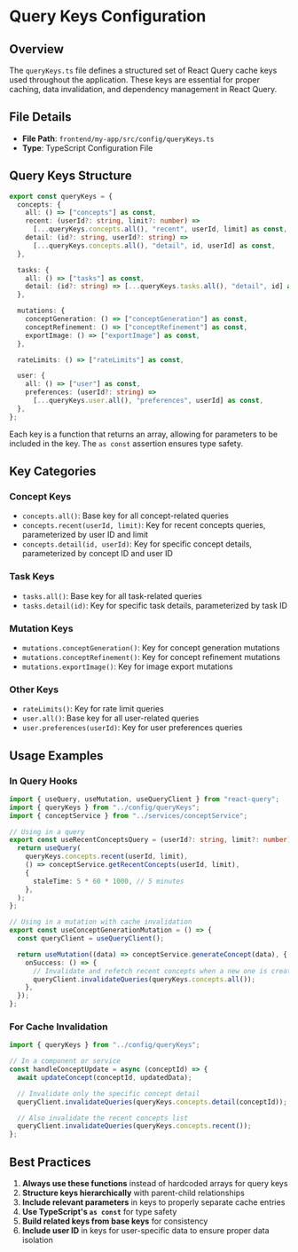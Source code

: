 # Query Keys Configuration

## Overview

The `queryKeys.ts` file defines a structured set of React Query cache keys used throughout the application. These keys are essential for proper caching, data invalidation, and dependency management in React Query.

## File Details

- **File Path**: `frontend/my-app/src/config/queryKeys.ts`
- **Type**: TypeScript Configuration File

## Query Keys Structure

```typescript
export const queryKeys = {
  concepts: {
    all: () => ["concepts"] as const,
    recent: (userId?: string, limit?: number) =>
      [...queryKeys.concepts.all(), "recent", userId, limit] as const,
    detail: (id?: string, userId?: string) =>
      [...queryKeys.concepts.all(), "detail", id, userId] as const,
  },

  tasks: {
    all: () => ["tasks"] as const,
    detail: (id?: string) => [...queryKeys.tasks.all(), "detail", id] as const,
  },

  mutations: {
    conceptGeneration: () => ["conceptGeneration"] as const,
    conceptRefinement: () => ["conceptRefinement"] as const,
    exportImage: () => ["exportImage"] as const,
  },

  rateLimits: () => ["rateLimits"] as const,

  user: {
    all: () => ["user"] as const,
    preferences: (userId?: string) =>
      [...queryKeys.user.all(), "preferences", userId] as const,
  },
};
```

Each key is a function that returns an array, allowing for parameters to be included in the key. The `as const` assertion ensures type safety.

## Key Categories

### Concept Keys

- `concepts.all()`: Base key for all concept-related queries
- `concepts.recent(userId, limit)`: Key for recent concepts queries, parameterized by user ID and limit
- `concepts.detail(id, userId)`: Key for specific concept details, parameterized by concept ID and user ID

### Task Keys

- `tasks.all()`: Base key for all task-related queries
- `tasks.detail(id)`: Key for specific task details, parameterized by task ID

### Mutation Keys

- `mutations.conceptGeneration()`: Key for concept generation mutations
- `mutations.conceptRefinement()`: Key for concept refinement mutations
- `mutations.exportImage()`: Key for image export mutations

### Other Keys

- `rateLimits()`: Key for rate limit queries
- `user.all()`: Base key for all user-related queries
- `user.preferences(userId)`: Key for user preferences queries

## Usage Examples

### In Query Hooks

```typescript
import { useQuery, useMutation, useQueryClient } from "react-query";
import { queryKeys } from "../config/queryKeys";
import { conceptService } from "../services/conceptService";

// Using in a query
export const useRecentConceptsQuery = (userId?: string, limit?: number) => {
  return useQuery(
    queryKeys.concepts.recent(userId, limit),
    () => conceptService.getRecentConcepts(userId, limit),
    {
      staleTime: 5 * 60 * 1000, // 5 minutes
    },
  );
};

// Using in a mutation with cache invalidation
export const useConceptGenerationMutation = () => {
  const queryClient = useQueryClient();

  return useMutation((data) => conceptService.generateConcept(data), {
    onSuccess: () => {
      // Invalidate and refetch recent concepts when a new one is created
      queryClient.invalidateQueries(queryKeys.concepts.all());
    },
  });
};
```

### For Cache Invalidation

```typescript
import { queryKeys } from "../config/queryKeys";

// In a component or service
const handleConceptUpdate = async (conceptId) => {
  await updateConcept(conceptId, updatedData);

  // Invalidate only the specific concept detail
  queryClient.invalidateQueries(queryKeys.concepts.detail(conceptId));

  // Also invalidate the recent concepts list
  queryClient.invalidateQueries(queryKeys.concepts.recent());
};
```

## Best Practices

1. **Always use these functions** instead of hardcoded arrays for query keys
2. **Structure keys hierarchically** with parent-child relationships
3. **Include relevant parameters** in keys to properly separate cache entries
4. **Use TypeScript's `as const`** for type safety
5. **Build related keys from base keys** for consistency
6. **Include user ID** in keys for user-specific data to ensure proper data isolation
